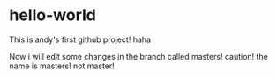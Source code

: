 # hello-world
This is andy's first github project! haha 

Now i will edit some changes in the branch called masters!  caution! the name is masters! not master!
